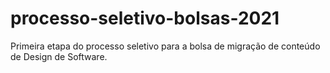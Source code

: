 # processo-seletivo-bolsas-2021
Primeira etapa do processo seletivo para a bolsa de migração de conteúdo de Design de Software.
